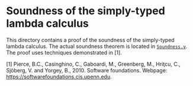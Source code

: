 # Soundness of the simply-typed lambda calculus

This directory contains a proof of the soundness of the simply-typed lambda calculus. The actual soundness theorem is located in [`Soundness.v`](https://github.com/stepchowfun/proofs/blob/master/coq/STLC/Soundness.v). The proof uses techniques demonstrated in [1].

[1] Pierce, B.C., Casinghino, C., Gaboardi, M., Greenberg, M., Hriţcu, C., Sjöberg, V. and Yorgey, B., 2010. Software foundations. Webpage: https://softwarefoundations.cis.upenn.edu.
